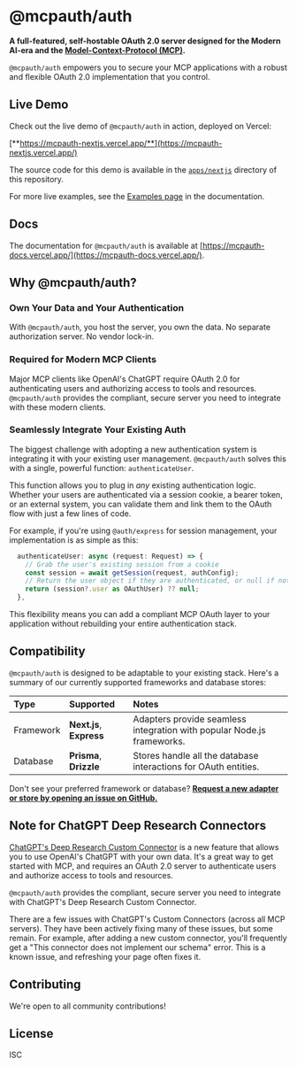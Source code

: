 # @mcpauth/auth

**A full-featured, self-hostable OAuth 2.0 server designed for the Modern AI-era and the [Model-Context-Protocol (MCP)](https://modelcontextprotocol.io/).**

`@mcpauth/auth` empowers you to secure your MCP applications with a robust and flexible OAuth 2.0 implementation that you control.

## Live Demo

Check out the live demo of `@mcpauth/auth` in action, deployed on Vercel:

[**https://mcpauth-nextjs.vercel.app/**](https://mcpauth-nextjs.vercel.app/)

The source code for this demo is available in the [`apps/nextjs`](./apps/nextjs) directory of this repository.

For more live examples, see the [Examples page](https://mcpauth-docs.vercel.app/docs/examples) in the documentation.

## Docs

The documentation for `@mcpauth/auth` is available at [https://mcpauth-docs.vercel.app/](https://mcpauth-docs.vercel.app/).

## Why @mcpauth/auth?

### Own Your Data and Your Authentication

With `@mcpauth/auth`, you host the server, you own the data. No separate authorization server. No vendor lock-in.

### Required for Modern MCP Clients

Major MCP clients like OpenAI's ChatGPT require OAuth 2.0 for authenticating users and authorizing access to tools and resources. `@mcpauth/auth` provides the compliant, secure server you need to integrate with these modern clients.

### Seamlessly Integrate Your Existing Auth

The biggest challenge with adopting a new authentication system is integrating it with your existing user management. `@mcpauth/auth` solves this with a single, powerful function: `authenticateUser`.

This function allows you to plug in _any_ existing authentication logic. Whether your users are authenticated via a session cookie, a bearer token, or an external system, you can validate them and link them to the OAuth flow with just a few lines of code.

For example, if you're using `@auth/express` for session management, your implementation is as simple as this:

```typescript
  authenticateUser: async (request: Request) => {
    // Grab the user's existing session from a cookie
    const session = await getSession(request, authConfig);
    // Return the user object if they are authenticated, or null if not
    return (session?.user as OAuthUser) ?? null;
  },
```

This flexibility means you can add a compliant MCP OAuth layer to your application without rebuilding your entire authentication stack.

## Compatibility

`@mcpauth/auth` is designed to be adaptable to your existing stack. Here's a summary of our currently supported frameworks and database stores:

| Type      | Supported                | Notes                                                                  |
| :-------- | :----------------------- | :--------------------------------------------------------------------- |
| Framework | **Next.js**, **Express** | Adapters provide seamless integration with popular Node.js frameworks. |
| Database  | **Prisma**, **Drizzle**  | Stores handle all the database interactions for OAuth entities.        |

Don't see your preferred framework or database? [**Request a new adapter or store by opening an issue on GitHub.**](https://github.com/mcpauth/mcpauth/issues/new?assignees=&labels=enhancement,adapter-request&template=feature_request.md&title=Feature%20Request:%20New%20Adapter/Store%20for%20[Framework/Database])

## Note for ChatGPT Deep Research Connectors

[ChatGPT's Deep Research Custom Connector](https://help.openai.com/en/articles/11487775-connectors-in-chatgpt) is a new feature that allows you to use OpenAI's ChatGPT with your own data. It's a great way to get started with MCP, and requires an OAuth 2.0 server to authenticate users and authorize access to tools and resources.

`@mcpauth/auth` provides the compliant, secure server you need to integrate with ChatGPT's Deep Research Custom Connector.

There are a few issues with ChatGPT's Custom Connectors (across all MCP servers). They have been actively fixing many of these issues, but some remain. For example, after adding a new custom connector, you'll frequently get a "This connector does not implement our schema" error. This is a known issue, and refreshing your page often fixes it.

## Contributing

We're open to all community contributions!

## License

ISC
